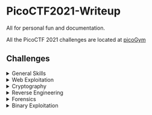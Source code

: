 # PicoCTF2021-Writeup
All for personal fun and documentation.

All the PicoCTF 2021 challenges are located at [picoGym](https://play.picoctf.org/practice?originalEvent=34&page=1)

## Challenges

<details>

<summary>General Skills</summary>

|Challenge|Points|
|---------|------|
|[Obedient Cat](./General%20Skills/Obedient%20Cat/)|5|
|[Python Wrangling](./General%20Skills/Python%20Wrangling/)|10|
|[Wave a flag](./General%20Skills/Wave%20a%20flag/)|10|
|[Nice netcat...](./General%20Skills/Nice%20netcat.../)|15|
|[Static ain't always noise](./General%20Skills/Static%20ain't%20always%20noise/)|20|
|[Tab, Tab, Attack](./General%20Skills/Tab,%20Tab,%20Attack/)|20|

</details>

<details>

<summary>Web Exploitation</summary>

|Challenge|Points|
|---------|------|
|[GET aHEAD](./Web%20Exploitation/GET%20aHEAD/)|20|

</details>

<details>

<summary>Cryptography</summary>

|Challenge|Points|
|---------|------|
|[Mod 26](./Cryptography/Mod%2026/)|10|
|[Mind your Ps and Qs](./Cryptography/Mind%20your%20Ps%20and%20Qs/)|20|

</details>

<details>

<summary>Reverse Engineering</summary>

|Challenge|Points|
|---------|------|
|[Transformation](./Reverse%20Engineering/Transformation/)|20|
|[keygenme-py](./Reverse%20Engineering/keygenme-py/)|30|
|[crackme-py](./Reverse%20Engineering/crackme-py/)|30|

</details>

<details>

<summary>Forensics</summary>

|Challenge|Points|
|---------|------|
|[information](./Forensics/information/)|10|
|[Matryoshka doll](./Forensics/Matryoshka%20doll/)|30|

</details>

<details>

<summary>Binary Exploitation</summary>

|Challenge|Points|
|---------|------|
|[Stonks](./Binary%20Exploitation/Stonks/)|20|

</details>